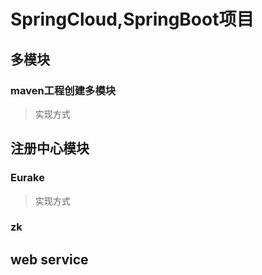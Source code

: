 # SpringCloud,SpringBoot项目

## 多模块
### maven工程创建多模块
> 实现方式

## 注册中心模块
### Eurake
> 实现方式
### zk

## web service
